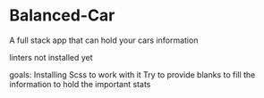 # Balanced-Car
A full stack app that can hold your cars information

linters not installed yet

goals:
Installing Scss to work with it
Try to provide blanks to fill the information to hold the important stats 